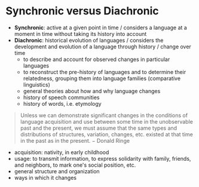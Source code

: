 # Synchronic versus Diachronic

- **Synchronic**: active at a given point in time / considers a language at a moment in time without taking its history into account
- **Diachronic**: historical evolution of languages / considers the development and evolution of a language through history / change over time
  - to describe and account for observed changes in particular languages
  - to reconstruct the pre-history of languages and to determine their relatedness, grouping them into language families (comparative linguistics)
  - general theories about how and why language changes
  - history of speech communities
  - history of words, i.e. etymology

> Unless we can demonstrate significant changes in the conditions of language acquisition and use between some time in the unobservable past and the present, we must assume that the same types and distributions of structures, variation, changes, etc. existed at that time in the past as in the present.
> $-$ Donald Ringe

- acquisition: nativity, in early childhood
- usage: to transmit information, to express solidarity with family, friends, and neighbors, to mark one's social position, etc.
- general structure and organization
- ways in which it changes
